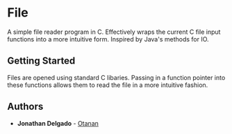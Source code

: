 # File

A simple file reader program in C. Effectively wraps the current C file input functions into a more intuitive form. Inspired by Java's methods for IO.


## Getting Started

Files are opened using standard C libaries. Passing in a function pointer into these functions allows them to read the file in a more intuitive fashion.

## Authors

* **Jonathan Delgado** - [Otanan](https://github.com/Otanan)